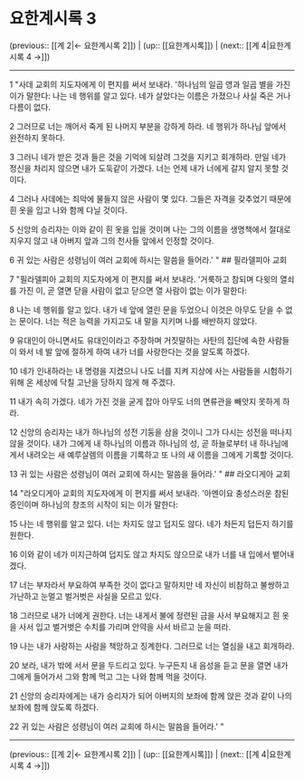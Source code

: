 # 요한계시록 3

(previous:: [[계 2|← 요한계시록 2]]) | (up:: [[요한계시록]]) | (next:: [[계 4|요한계시록 4 →]])

***




1 
"사데 교회의 지도자에게 이 편지를 써서 보내라. '하나님의 일곱 영과 일곱 별을 가진 이가 말한다: 나는 네 행위를 알고 있다. 네가 살았다는 이름은 가졌으나 사실 죽은 거나 다름이 없다. 



2 
그러므로 너는 깨어서 죽게 된 나머지 부분을 강하게 하라. 네 행위가 하나님 앞에서 완전하지 못하다. 



3 
그러니 네가 받은 것과 들은 것을 기억에 되살려 그것을 지키고 회개하라. 만일 네가 정신을 차리지 않으면 내가 도둑같이 가겠다. 너는 언제 내가 너에게 갈지 알지 못할 것이다. 



4 
그러나 사데에는 죄악에 물들지 않은 사람이 몇 있다. 그들은 자격을 갖추었기 때문에 흰 옷을 입고 나와 함께 다닐 것이다. 



5 
신앙의 승리자는 이와 같이 흰 옷을 입을 것이며 나는 그의 이름을 생명책에서 절대로 지우지 않고 내 아버지 앞과 그의 천사들 앞에서 인정할 것이다. 



6 
귀 있는 사람은 성령님이 여러 교회에 하시는 말씀을 들어라.' " ## 필라델피아 교회 



7 
"필라델피아 교회의 지도자에게 이 편지를 써서 보내라. '거룩하고 참되며 다윗의 열쇠를 가진 이, 곧 열면 닫을 사람이 없고 닫으면 열 사람이 없는 이가 말한다: 



8 
나는 네 행위를 알고 있다. 내가 네 앞에 열린 문을 두었으니 이것은 아무도 닫을 수 없는 문이다. 너는 적은 능력을 가지고도 내 말을 지키며 나를 배반하지 않았다. 



9 
유대인이 아니면서도 유대인이라고 주장하며 거짓말하는 사탄의 집단에 속한 사람들이 와서 네 발 앞에 절하게 하여 내가 너를 사랑한다는 것을 알도록 하겠다. 



10 
네가 인내하라는 내 명령을 지켰으니 나도 너를 지켜 지상에 사는 사람들을 시험하기 위해 온 세상에 닥칠 고난을 당하지 않게 해 주겠다. 



11 
내가 속히 가겠다. 네가 가진 것을 굳게 잡아 아무도 너의 면류관을 빼앗지 못하게 하라. 



12 
신앙의 승리자는 내가 하나님의 성전 기둥을 삼을 것이니 그가 다시는 성전을 떠나지 않을 것이다. 내가 그에게 내 하나님의 이름과 하나님의 성, 곧 하늘로부터 내 하나님에게서 내려오는 새 예루살렘의 이름을 기록하고 또 나의 새 이름을 그에게 기록할 것이다. 



13 
귀 있는 사람은 성령님이 여러 교회에 하시는 말씀을 들어라.' " ## 라오디게아 교회 



14 
"라오디게아 교회의 지도자에게 이 편지를 써서 보내라. '아멘이요 충성스러운 참된 증인이며 하나님의 창조의 시작이 되는 이가 말한다: 



15 
나는 네 행위를 알고 있다. 너는 차지도 않고 덥지도 않다. 네가 차든지 덥든지 하기를 원한다. 



16 
이와 같이 네가 미지근하여 덥지도 않고 차지도 않으므로 내가 너를 내 입에서 뱉어내겠다. 



17 
너는 부자라서 부요하여 부족한 것이 없다고 말하지만 네 자신이 비참하고 불쌍하고 가난하고 눈멀고 벌거벗은 사실을 모르고 있다. 



18 
그러므로 내가 너에게 권한다. 너는 내게서 불에 정련된 금을 사서 부요해지고 흰 옷을 사서 입고 벌거벗은 수치를 가리며 안약을 사서 바르고 눈을 떠라. 



19 
나는 내가 사랑하는 사람을 책망하고 징계한다. 그러므로 너는 열심을 내고 회개하라. 



20 
보라, 내가 밖에 서서 문을 두드리고 있다. 누구든지 내 음성을 듣고 문을 열면 내가 그에게 들어가서 그와 함께 먹고 그는 나와 함께 먹을 것이다. 



21 
신앙의 승리자에게는 내가 승리자가 되어 아버지의 보좌에 함께 앉은 것과 같이 나의 보좌에 함께 앉도록 하겠다. 



22 
귀 있는 사람은 성령님이 여러 교회에 하시는 말씀을 들어라.' "

***

(previous:: [[계 2|← 요한계시록 2]]) | (up:: [[요한계시록]]) | (next:: [[계 4|요한계시록 4 →]])
